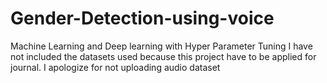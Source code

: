 # Gender-Detection-using-voice
Machine Learning and Deep learning with Hyper Parameter Tuning
I have not included the datasets used because this project have to be applied for journal. 
I apologize for not uploading audio dataset
